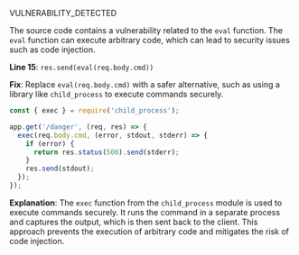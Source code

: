 VULNERABILITY_DETECTED

The source code contains a vulnerability related to the `eval` function. The `eval` function can execute arbitrary code, which can lead to security issues such as code injection.

**Line 15**: `res.send(eval(req.body.cmd))`

**Fix**: Replace `eval(req.body.cmd)` with a safer alternative, such as using a library like `child_process` to execute commands securely.

```javascript
const { exec } = require('child_process');

app.get('/danger', (req, res) => {
  exec(req.body.cmd, (error, stdout, stderr) => {
    if (error) {
      return res.status(500).send(stderr);
    }
    res.send(stdout);
  });
});
```

**Explanation**: The `exec` function from the `child_process` module is used to execute commands securely. It runs the command in a separate process and captures the output, which is then sent back to the client. This approach prevents the execution of arbitrary code and mitigates the risk of code injection.